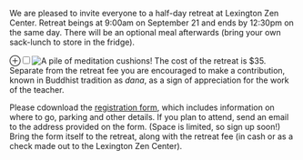 We are pleased to invite everyone to a half-day retreat at Lexington Zen Center.  Retreat beings at 9:00am on September 21 and ends by 12:30pm on the same day.  <!-- more -->There will be an optional meal afterwards (bring your own sack-lunch to store in the fridge).

<label for="mn-bell" class="margin-toggle">&#8853;</label><input type="checkbox" id="mn-bell" class="margin-toggle"/><span class="marginnote"><img src="/images/cushions.jpeg" alt="A pile of meditation cushions!" /></span>
The cost of the retreat is $35.  Separate from the retreat fee you are encouraged to make a contribution, known in Buddhist tradition as *dana*, as a sign of appreciation for the work of the teacher.

Please cdownload the <a href="/documents/LZC_September_2019.pdf" target = "_blank">registration form</a>, which includes information on where to go, parking and other details.  If you plan to attend, send an email to the address provided on the form.  (Space is limited, so sign up soon!)  Bring the form itself to the retreat, along with the retreat fee (in cash or as a check made out to the Lexington Zen Center).